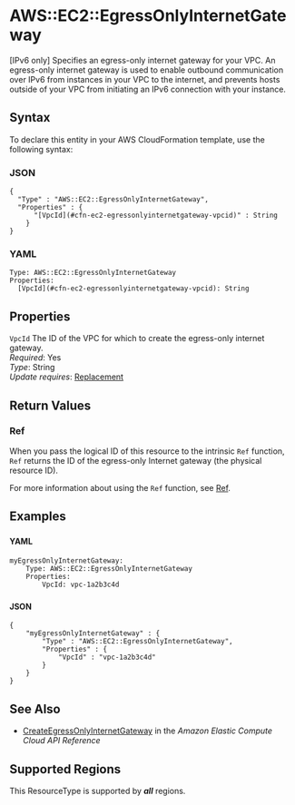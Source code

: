 # AWS::EC2::EgressOnlyInternetGateway<a name="aws-resource-ec2-egressonlyinternetgateway"></a>

\[IPv6 only\] Specifies an egress\-only internet gateway for your VPC\. An egress\-only internet gateway is used to enable outbound communication over IPv6 from instances in your VPC to the internet, and prevents hosts outside of your VPC from initiating an IPv6 connection with your instance\.

## Syntax<a name="aws-resource-ec2-egressonlyinternetgateway-syntax"></a>

To declare this entity in your AWS CloudFormation template, use the following syntax:

### JSON<a name="aws-resource-ec2-egressonlyinternetgateway-syntax.json"></a>

```
{
  "Type" : "AWS::EC2::EgressOnlyInternetGateway",
  "Properties" : {
      "[VpcId](#cfn-ec2-egressonlyinternetgateway-vpcid)" : String
    }
}
```

### YAML<a name="aws-resource-ec2-egressonlyinternetgateway-syntax.yaml"></a>

```
Type: AWS::EC2::EgressOnlyInternetGateway
Properties: 
  [VpcId](#cfn-ec2-egressonlyinternetgateway-vpcid): String
```

## Properties<a name="aws-resource-ec2-egressonlyinternetgateway-properties"></a>

`VpcId`  <a name="cfn-ec2-egressonlyinternetgateway-vpcid"></a>
The ID of the VPC for which to create the egress\-only internet gateway\.  
*Required*: Yes  
*Type*: String  
*Update requires*: [Replacement](https://docs.aws.amazon.com/AWSCloudFormation/latest/UserGuide/using-cfn-updating-stacks-update-behaviors.html#update-replacement)

## Return Values<a name="aws-resource-ec2-egressonlyinternetgateway-return-values"></a>

### Ref<a name="aws-resource-ec2-egressonlyinternetgateway-return-values-ref"></a>

When you pass the logical ID of this resource to the intrinsic `Ref` function, `Ref` returns the ID of the egress\-only Internet gateway \(the physical resource ID\)\.

For more information about using the `Ref` function, see [Ref](https://docs.aws.amazon.com/AWSCloudFormation/latest/UserGuide/intrinsic-function-reference-ref.html)\.

## Examples<a name="aws-resource-ec2-egressonlyinternetgateway--examples"></a>

### <a name="aws-resource-ec2-egressonlyinternetgateway--examples--"></a>

#### YAML<a name="aws-resource-ec2-egressonlyinternetgateway--examples----yaml"></a>

```
myEgressOnlyInternetGateway: 
    Type: AWS::EC2::EgressOnlyInternetGateway
    Properties: 
        VpcId: vpc-1a2b3c4d
```

### <a name="aws-resource-ec2-egressonlyinternetgateway--examples--"></a>

#### JSON<a name="aws-resource-ec2-egressonlyinternetgateway--examples----json"></a>

```
{
    "myEgressOnlyInternetGateway" : {
        "Type" : "AWS::EC2::EgressOnlyInternetGateway",
        "Properties" : {
            "VpcId" : "vpc-1a2b3c4d"
        }
    }
}
```

## See Also<a name="aws-resource-ec2-egressonlyinternetgateway--seealso"></a>
+  [CreateEgressOnlyInternetGateway](https://docs.aws.amazon.com/AWSEC2/latest/APIReference/ApiReference-query-CreateEgressOnlyInternetGateway.html) in the *Amazon Elastic Compute Cloud API Reference* 

## Supported Regions

This ResourceType is supported by ***all*** regions.